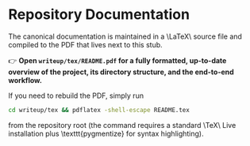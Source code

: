 # Repository Documentation

The canonical documentation is maintained in a \LaTeX\ source file and
compiled to the PDF that lives next to this stub.

👉  **Open `writeup/tex/README.pdf` for a fully formatted, up-to-date overview of the
project, its directory structure, and the end-to-end workflow.**

If you need to rebuild the PDF, simply run

```bash
cd writeup/tex && pdflatex -shell-escape README.tex
```

from the repository root (the command requires a standard \TeX\ Live
installation plus \texttt{pygmentize} for syntax highlighting).
